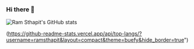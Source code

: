 ### Hi there 👋

![Ram Sthapit's GitHub stats](https://github-readme-stats.vercel.app/api?username=ramsthapit&show_icons=true&theme=radical)

(https://github-readme-stats.vercel.app/api/top-langs/?username=ramsthapit&layout=compact&theme=buefy&hide_border=true")
<!--
**ramsthapit/ramsthapit** is a ✨ _special_ ✨ repository because its `README.md` (this file) appears on your GitHub profile.

Here are some ideas to get you started:

- 🔭 I’m currently working on ...
- 🌱 I’m currently learning ...
- 👯 I’m looking to collaborate on ...
- 🤔 I’m looking for help with ...
- 💬 Ask me about ...
- 📫 How to reach me: ...
- 😄 Pronouns: ...
- ⚡ Fun fact: ...
-->
